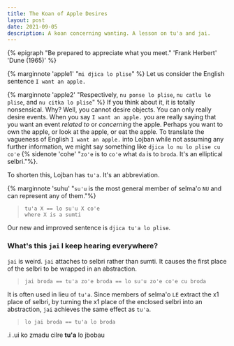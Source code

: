 ```yaml
---
title: The Koan of Apple Desires
layout: post
date: 2021-09-05
description: A koan concerning wanting. A lesson on tu'a and jai.
---
```


{% epigraph "Be prepared to appreciate what you meet." 'Frank Herbert' 'Dune (1965)' %}

{% marginnote 'apple1' "`mi djica lo plise`" %} Let us consider the English sentence `I want an apple.`

{% marginnote 'apple2' "Respectively, `nu ponse lo plise`, `nu catlu lo plise`, and `nu citka lo plise`" %} If you think about it, it is totally nonsensical. Why? Well, you cannot desire objects. You can only really desire events. When you say `I want an apple.` you are really saying that you want an event *related to* or *concerning* the apple. Perhaps you want to own the apple, or look at the apple, or eat the apple. To translate the vagueness of English `I want an apple.` into Lojban while not assuming any further information, we might say something like `djica lo nu lo plise cu co'e` {% sidenote 'cohe' "`zo'e` is to `co'e` what `da` is to `broda`. It's an elliptical selbri."%}.

To shorten this, Lojban has `tu'a`. It's an abbreviation.

{% marginnote 'suhu' "`su'u` is the most general member of selma'o `NU` and can represent any of them."%}

> `tu'a X == lo su'u X co'e`  
> `where X is a sumti`

Our new and improved sentence is `djica tu'a lo plise`.

### What's this `jai` I keep hearing everywhere?

`jai` is weird. `jai` attaches to selbri rather than sumti. It causes the first place of the selbri to be wrapped in an abstraction.

> `jai broda == tu'a zo'e broda == lo su'u zo'e co'e cu broda`

It is often used in lieu of `tu'a`. Since members of selma'o `LE` extract the x1 place of selbri, by turning the x1 place of the enclosed selbri into an abstraction, `jai` achieves the same effect as `tu'a`. 

> `lo jai broda == tu'a lo broda`

.i .ui ko zmadu cilre **tu'a** lo jbobau



